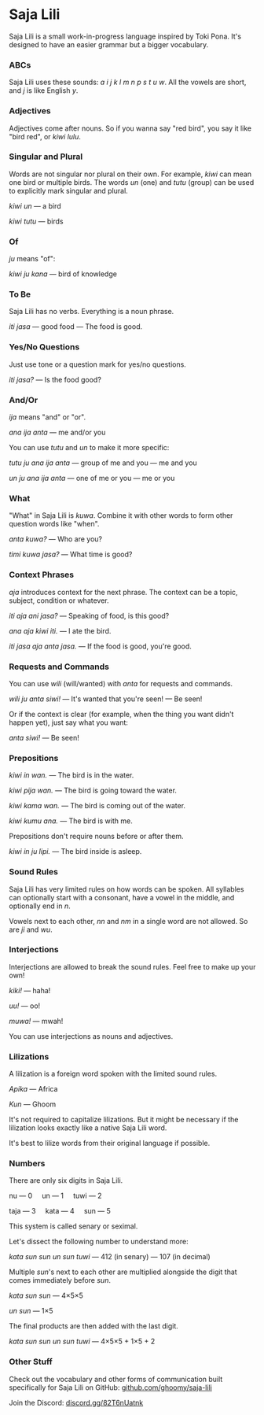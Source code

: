 <!--head-->
<!--link rel="preconnect" href="https://fonts.googleapis.com"-->
<!--link rel="preconnect" href="https://fonts.gstatic.com" crossorigin=""-->
<!--link href="https://fonts.googleapis.com/css2?family=Quicksand:wght@500;700&amp;display=swap" rel="stylesheet"-->
<!--style--
* {font-family: "Quicksand";}
td {vertical-align: top;}
<!--/style-->
<!--/head-->

<!--table style="border-spacing: 1em; table-layout: fixed; width: 100%;"-->
<!--tr-->
<!--td style="width: 100%;"-->

# Saja Lili

Saja Lili is a small work-in-progress language inspired by Toki Pona. It's designed to have an easier grammar but a bigger vocabulary.

### ABCs

Saja Lili uses these sounds: *a i j k l m n p s t u w*. All the vowels are short, and *j* is like English *y*.

### Adjectives

Adjectives come after nouns. So if you wanna say "red bird", you say it like "bird red", or *kiwi lulu*.

### Singular and Plural

Words are not singular nor plural on their own. For example, *kiwi* can mean one bird or multiple birds. The words *un* (one) and *tutu* (group) can be used to explicitly mark singular and plural.

*kiwi un* — a bird

*kiwi tutu* — birds

### Of

*ju* means "of":

*kiwi ju kana* — bird of knowledge

### To Be

Saja Lili has no verbs. Everything is a noun phrase.

*iti jasa* — good food — The food is good.

### Yes/No Questions

Just use tone or a question mark for yes/no questions.

*iti jasa?* — Is the food good?

<!--/td-->
<!--td style="width: 100%;"-->

### And/Or

*ija* means "and" or "or".

*ana ija anta* — me and/or you

You can use *tutu* and *un* to make it more specific:

*tutu ju ana ija anta* — group of me and you — me and you

*un ju ana ija anta* — one of me or you — me or you

### What

"What" in Saja Lili is *kuwa*. Combine it with other words to form other question words like "when".

*anta kuwa?* — Who are you?

*timi kuwa jasa?* — What time is good?

### Context Phrases

*aja* introduces context for the next phrase. The context can be a topic, subject, condition or whatever.

*iti aja ani jasa?* — Speaking of food, is this good?

*ana aja kiwi iti.* — I ate the bird.

*iti jasa aja anta jasa.* — If the food is good, you're good.

### Requests and Commands

You can use *wili* (will/wanted) with *anta* for requests and commands.

*wili ju anta siwi!* — It's wanted that you're seen! — Be seen!

Or if the context is clear (for example, when the thing you want didn't happen yet), just say what you want:

*anta siwi!* — Be seen!

<!--/td-->
<!--td style="width: 100%;"-->

### Prepositions

*kiwi in wan.* — The bird is in the water.

*kiwi pija wan.* — The bird is going toward the water.

*kiwi kama wan.* — The bird is coming out of the water.

*kiwi kumu ana.* — The bird is with me.

Prepositions don't require nouns before or after them.

*kiwi in ju lipi.* — The bird inside is asleep.

### Sound Rules

Saja Lili has very limited rules on how words can be spoken. All syllables can optionally start with a consonant, have a vowel in the middle, and optionally end in *n*.

Vowels next to each other, *nn* and *nm* in a single word are not allowed. So are *ji* and *wu*.

### Interjections

Interjections are allowed to break the sound rules. Feel free to make up your own!

*kiki!* — haha!

*uu!* — oo!

*muwa!* — mwah!

You can use interjections as nouns and adjectives.

<!--/td-->
<!--td style="width: 100%;"-->

### Lilizations

A lilization is a foreign word spoken with the limited sound rules.

*Apika* — Africa

*Kun* — Ghoom

It's not required to capitalize lilizations. But it might be necessary if the lilization looks exactly like a native Saja Lili word.

It's best to lilize words from their original language if possible.

### Numbers

There are only six digits in Saja Lili.

nu — 0 &nbsp;&nbsp;&nbsp; un — 1 &nbsp;&nbsp;&nbsp; tuwi — 2

taja — 3 &nbsp;&nbsp;&nbsp; kata — 4 &nbsp;&nbsp;&nbsp; sun — 5

This system is called senary or seximal.

Let's dissect the following number to understand more:

*kata sun sun un sun tuwi* — 412 (in senary) — 107 (in decimal)

Multiple *sun*'s next to each other are multiplied alongside the digit that comes immediately before *sun*.

*kata sun sun* — 4×5×5

*un sun* — 1×5

The final products are then added with the last digit.

*kata sun sun un sun tuwi* — 4×5×5 + 1×5 + 2

### Other Stuff

Check out the vocabulary and other forms of communication built specifically for Saja Lili on GitHub: [github.com/ghoomy/saja-lili](https://github.com/ghoomy/saja-lili)

Join the Discord: [discord.gg/82T6nUatnk](https://discord.gg/82T6nUatnk)

<!--/td-->
<!--/tr-->
<!--/table-->
